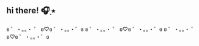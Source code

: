 ## hi there! 🎧๋࣭ ⭑ 
ʚ  ゜・。。・ ゜ ʚ♡ɞ   ゜・。。・゜ɞ ʚ  ゜・。。・ ゜ ʚ♡ɞ   ゜・。。・゜ɞ ʚ  ゜・。。・ ゜ ʚ♡ɞ   ゜・。。・゜ɞ 


<!--
**nananananani/nananananani** is a ✨ _special_ ✨ repository because its `README.md` (this file) appears on your GitHub profile.

Here are some ideas to get you started:

- i think i code
- 🌱 I’m currently learning ...
- 👯 I’m looking to collaborate on ...
- 🤔 I’m looking for help with ...
- 💬 Ask me about ...
- 📫 How to reach me: ...
- 😄 Pronouns: ...
- ⚡ Fun fact: ...
-->
